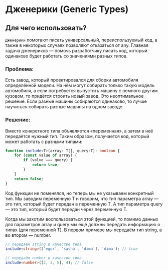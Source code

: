 # Дженерики (Generic Types)

## Для чего использовать?

`Дженерики` помогают писать универсальный, переиспользуемый код, а также в некоторых случаях позволяют отказаться от any. Главная задача дженериков — помочь разработчику писать код, который одинаково будет работать со значениями разных типов.

### Проблема:

Есть завод, который проектировался для сборки автомобиля определённой модели. На нём могут собирать только такую модель автомобиля, а если потребуется выпустить машину с немного другим кузовом, то придётся строить новый завод. Это неоптимальное решение. Если разные машины собираются одинаково, то лучше научиться собирать разные машины на одном заводе.

### Решение:

Вместо конкретного типа объявляется «переменная», а затем в неё передаётся нужный тип. Таким образом, получается код, который может работать с разными типами:

```ts
function include<T>(array: T[], query:T): boolean {
    for (const value of array) {
        if (value === query) {
            return true;
        }
    }
    return false;
}
```

Код функции не поменялся, но теперь мы не указываем конкретный тип. Мы заводим переменную T и говорим, что тип параметра array — это тип, который будет передан в переменную T. А тип параметра query — это тип, который будет передан через переменную T.

Когда мы захотим воспользоваться этой функцией, то помимо данных для параметров array и query мы ещё должны передать информацию о типах (для переменной T). В первом примере мы передаём тип string, а во втором — number.

```ts
// передаём string в качестве типа
include<string>(['egor', 'sasha', 'dima'], 'dima'); // true

// передаём number в качестве типа
include<number>([2, 3, 5], 4); // false
```